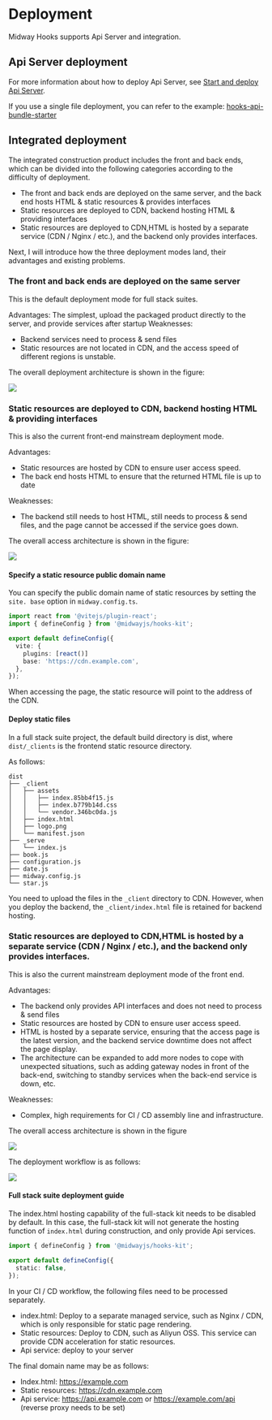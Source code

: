 # Deployment

Midway Hooks supports Api Server and integration.

## Api Server deployment

For more information about how to deploy Api Server, see [Start and deploy Api Server](/docs/deployment).

If you use a single file deployment, you can refer to the example: [hooks-api-bundle-starter](https://github.com/midwayjs/hooks/blob/main/examples/api-bundle/readme.md)

## Integrated deployment

The integrated construction product includes the front and back ends, which can be divided into the following categories according to the difficulty of deployment.

- The front and back ends are deployed on the same server, and the back end hosts HTML & static resources & provides interfaces
- Static resources are deployed to CDN, backend hosting HTML & providing interfaces
- Static resources are deployed to CDN,HTML is hosted by a separate service (CDN / Nginx / etc.), and the backend only provides interfaces.

Next, I will introduce how the three deployment modes land, their advantages and existing problems.

### The front and back ends are deployed on the same server

This is the default deployment mode for full stack suites.

Advantages: The simplest, upload the packaged product directly to the server, and provide services after startup
Weaknesses:

- Backend services need to process & send files
- Static resources are not located in CDN, and the access speed of different regions is unstable.

The overall deployment architecture is shown in the figure:

![](https://img.alicdn.com/imgextra/i1/O1CN01GYtN9n1T2tbEXWOwf_!!6000000002325-2-tps-2064-648.png)

### Static resources are deployed to CDN, backend hosting HTML & providing interfaces

This is also the current front-end mainstream deployment mode.

Advantages:

- Static resources are hosted by CDN to ensure user access speed.
- The back end hosts HTML to ensure that the returned HTML file is up to date

Weaknesses:

- The backend still needs to host HTML, still needs to process & send files, and the page cannot be accessed if the service goes down.

The overall access architecture is shown in the figure:

![](https://img.alicdn.com/imgextra/i4/O1CN01ue3LJg1HeernvfxgQ_!!6000000000783-55-tps-267-367.svg)

#### Specify a static resource public domain name

You can specify the public domain name of static resources by setting the `site. base` option in `midway.config.ts`.

```ts
import react from '@vitejs/plugin-react';
import { defineConfig } from '@midwayjs/hooks-kit';

export default defineConfig({
  vite: {
    plugins: [react()]
    base: 'https://cdn.example.com',
  },
});
```

When accessing the page, the static resource will point to the address of the CDN.

#### Deploy static files

In a full stack suite project, the default build directory is dist, where `dist/_clients` is the frontend static resource directory.

As follows:

```
dist
├── _client
│   ├── assets
│   │   ├── index.85bb4f15.js
│   │   ├── index.b779b14d.css
│   │   └── vendor.346bc0da.js
│   ├── index.html
│   ├── logo.png
│   └── manifest.json
├── _serve
│   └── index.js
├── book.js
├── configuration.js
├── date.js
├── midway.config.js
└── star.js
```

You need to upload the files in the `_client` directory to CDN. However, when you deploy the backend, the `_client/index.html` file is retained for backend hosting.

### Static resources are deployed to CDN,HTML is hosted by a separate service (CDN / Nginx / etc.), and the backend only provides interfaces.

This is also the current mainstream deployment mode of the front end.

Advantages:

- The backend only provides API interfaces and does not need to process & send files
- Static resources are hosted by CDN to ensure user access speed.
- HTML is hosted by a separate service, ensuring that the access page is the latest version, and the backend service downtime does not affect the page display.
- The architecture can be expanded to add more nodes to cope with unexpected situations, such as adding gateway nodes in front of the back-end, switching to standby services when the back-end service is down, etc.

Weaknesses:

- Complex, high requirements for CI / CD assembly line and infrastructure.

The overall access architecture is shown in the figure

![](https://img.alicdn.com/imgextra/i1/O1CN01i78JiC1yinvfLq84b_!!6000000006613-55-tps-323-367.svg)

The deployment workflow is as follows:

![](https://img.alicdn.com/imgextra/i2/O1CN018oAQf71h1QxHtRHYY_!!6000000004217-2-tps-1728-1680.png)

#### Full stack suite deployment guide

The index.html hosting capability of the full-stack kit needs to be disabled by default. In this case, the full-stack kit will not generate the hosting function of `index.html` during construction, and only provide Api services.

```ts
import { defineConfig } from '@midwayjs/hooks-kit';

export default defineConfig({
  static: false,
});
```

In your CI / CD workflow, the following files need to be processed separately.

- index.html: Deploy to a separate managed service, such as Nginx / CDN, which is only responsible for static page rendering.
- Static resources: Deploy to CDN, such as Aliyun OSS. This service can provide CDN acceleration for static resources.
- Api service: deploy to your server

The final domain name may be as follows:

- Index.html: https://example.com
- Static resources: https://cdn.example.com
- Api service: https://api.example.com or https://example.com/api (reverse proxy needs to be set)
